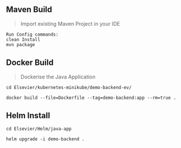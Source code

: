 ## Maven Build

> Import existing Maven Project in your IDE

```
Run Config commands:
clean Install
mvn package
```


## Docker Build

> Dockerise the Java Application

```
cd Elsevier/kubernetes-minikube/demo-backend-ev/

docker build --file=Dockerfile --tag=demo-backend:app --rm=true .

```


## Helm Install

```
cd Elsevier/Helm/java-app

helm upgrade -i demo-backend .
```
